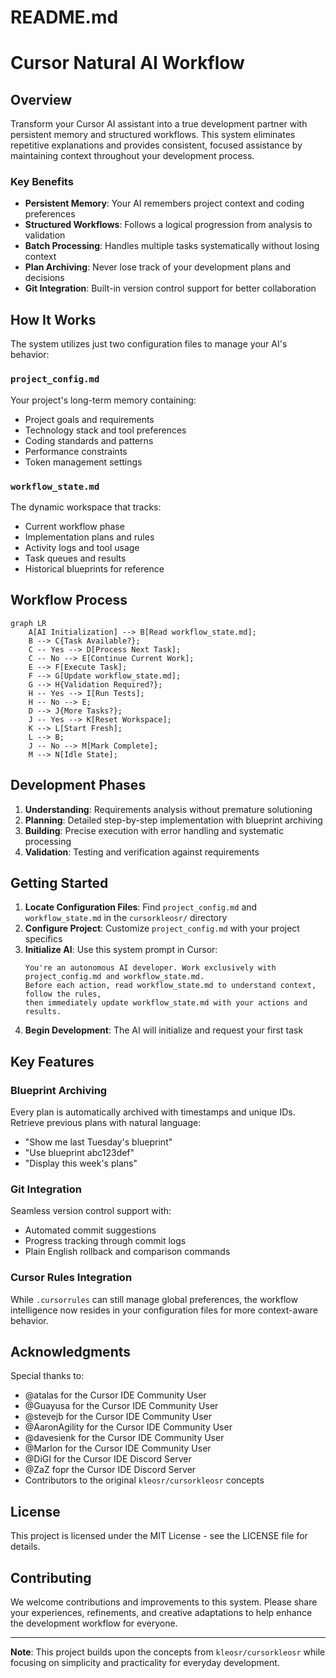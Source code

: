 # README.md

# Cursor Natural AI Workflow 



## Overview

Transform your Cursor AI assistant into a true development partner with persistent memory and structured workflows. This system eliminates repetitive explanations and provides consistent, focused assistance by maintaining context throughout your development process.

### Key Benefits

- **Persistent Memory**: Your AI remembers project context and coding preferences
- **Structured Workflows**: Follows a logical progression from analysis to validation
- **Batch Processing**: Handles multiple tasks systematically without losing context
- **Plan Archiving**: Never lose track of your development plans and decisions
- **Git Integration**: Built-in version control support for better collaboration

## How It Works

The system utilizes just two configuration files to manage your AI's behavior:

### `project_config.md`
Your project's long-term memory containing:
- Project goals and requirements
- Technology stack and tool preferences
- Coding standards and patterns
- Performance constraints
- Token management settings

### `workflow_state.md`
The dynamic workspace that tracks:
- Current workflow phase
- Implementation plans and rules
- Activity logs and tool usage
- Task queues and results
- Historical blueprints for reference

## Workflow Process

```mermaid
graph LR
    A[AI Initialization] --> B[Read workflow_state.md];
    B --> C{Task Available?};
    C -- Yes --> D[Process Next Task];
    C -- No --> E[Continue Current Work];
    E --> F[Execute Task];
    F --> G[Update workflow_state.md];
    G --> H{Validation Required?};
    H -- Yes --> I[Run Tests];
    H -- No --> E;
    D --> J{More Tasks?};
    J -- Yes --> K[Reset Workspace];
    K --> L[Start Fresh];
    L --> B;
    J -- No --> M[Mark Complete];
    M --> N[Idle State];
```

## Development Phases

1. **Understanding**: Requirements analysis without premature solutioning
2. **Planning**: Detailed step-by-step implementation with blueprint archiving
3. **Building**: Precise execution with error handling and systematic processing
4. **Validation**: Testing and verification against requirements

## Getting Started

1. **Locate Configuration Files**: Find `project_config.md` and `workflow_state.md` in the `cursorkleosr/` directory
2. **Configure Project**: Customize `project_config.md` with your project specifics
3. **Initialize AI**: Use this system prompt in Cursor:
   ```
   You're an autonomous AI developer. Work exclusively with project_config.md and workflow_state.md. 
   Before each action, read workflow_state.md to understand context, follow the rules, 
   then immediately update workflow_state.md with your actions and results.
   ```
4. **Begin Development**: The AI will initialize and request your first task

## Key Features

### Blueprint Archiving
Every plan is automatically archived with timestamps and unique IDs. Retrieve previous plans with natural language:
- "Show me last Tuesday's blueprint"
- "Use blueprint abc123def"
- "Display this week's plans"

### Git Integration
Seamless version control support with:
- Automated commit suggestions
- Progress tracking through commit logs
- Plain English rollback and comparison commands

### Cursor Rules Integration
While `.cursorrules` can still manage global preferences, the workflow intelligence now resides in your configuration files for more context-aware behavior.

## Acknowledgments

Special thanks to:
- @atalas for the Cursor IDE Community User
- @Guayusa for the Cursor IDE Community User
- @stevejb for the Cursor IDE Community User
- @AaronAgility for the Cursor IDE Community User
- @davesienk for the Cursor IDE Community User
- @Marlon for the Cursor IDE Community User
- @DiGI for the Cursor IDE Discord Server
- @ZaZ fopr the Cursor IDE Discord Server
- Contributors to the original `kleosr/cursorkleosr` concepts

## License

This project is licensed under the MIT License - see the LICENSE file for details.

## Contributing

We welcome contributions and improvements to this system. Please share your experiences, refinements, and creative adaptations to help enhance the development workflow for everyone.

---

**Note**: This project builds upon the concepts from `kleosr/cursorkleosr` while focusing on simplicity and practicality for everyday development.
```
